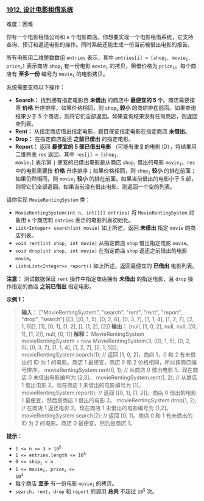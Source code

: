 ### [1912\. 设计电影租借系统](https://leetcode.cn/problems/design-movie-rental-system/)

难度：困难

你有一个电影租借公司和 `n` 个电影商店。你想要实现一个电影租借系统，它支持查询、预订和返还电影的操作。同时系统还能生成一份当前被借出电影的报告。

所有电影用二维整数数组 `entries` 表示，其中 <code>entries[i] = [shop<sub>i</sub>, movie<sub>i</sub>, price<sub>i</sub>]</code> 表示商店 <code>shop<sub>i</sup></code> 有一份电影 <code>movie<sub>i</sup></code> 的拷贝，租借价格为 <code>price<sub>i</sup></code>。每个商店有 **至多一份** 编号为 <code>movie<sub>i</sup></code> 的电影拷贝。

系统需要支持以下操作：

- **Search：** 找到拥有指定电影且 **未借出** 的商店中 **最便宜的 5 个**。商店需要按照 **价格** 升序排序，如果价格相同，则 <code>shop<sub>i</sup></code> **较小** 的商店排在前面。如果查询结果少于 5 个商店，则将它们全部返回。如果查询结果没有任何商店，则返回空列表。
- **Rent：** 从指定商店借出指定电影，题目保证指定电影在指定商店 **未借出**。
- **Drop：** 在指定商店返还 **之前已借出** 的指定电影。
- **Report：** 返回 **最便宜的 5 部已借出电影** （可能有重复的电影 ID），将结果用二维列表 `res` 返回，其中 <code>res[j] = [shop<sub>j</sub>, movie<sub>j</sub>]</code> 表示第 `j` 便宜的已借出电影是从商店 <code>shop<sub>j</sup></code> 借出的电影 <code>movie<sub>j</sup></code>。`res` 中的电影需要按 **价格** 升序排序；如果价格相同，则 <code>shop<sub>j</sup></code> **较小** 的排在前面；如果仍然相同，则 <code>movie<sub>j</sup></code> **较小** 的排在前面。如果当前借出的电影小于 5 部，则将它们全部返回。如果当前没有借出电影，则返回一个空的列表。

请你实现 `MovieRentingSystem` 类：

- `MovieRentingSystem(int n, int[][] entries)` 将 `MovieRentingSystem` 对象用 `n` 个商店和 `entries` 表示的电影列表初始化。
- `List<Integer> search(int movie)` 如上所述，返回 **未借出** 指定 `movie` 的商店列表。
- `void rent(int shop, int movie)` 从指定商店 `shop` 借出指定电影 `movie`。
- `void drop(int shop, int movie)` 在指定商店 `shop` 返还之前借出的电影 `movie`。
- `List<List<Integer>> report()` 如上所述，返回最便宜的 **已借出** 电影列表。

**注意：** 测试数据保证 `rent` 操作中指定商店拥有 **未借出** 的指定电影，且 `drop` 操作指定的商店 **之前已借出** 指定电影。

**示例 1：**

> **输入：**
> ["MovieRentingSystem", "search", "rent", "rent", "report", "drop", "search"]
> \[[3, \[[0, 1, 5], [0, 2, 6], [0, 3, 7], [1, 1, 4], [1, 2, 7], [2, 1, 5]]], [1], [0, 1], [1, 2], [], [1, 2], [2]]
> **输出：**
> [null, [1, 0, 2], null, null, \[[0, 1], [1, 2]], null, [0, 1]]
> **解释：**
> MovieRentingSystem movieRentingSystem = new MovieRentingSystem(3, \[[0, 1, 5], [0, 2, 6], [0, 3, 7], [1, 1, 4], [1, 2, 7], [2, 1, 5]]);
> movieRentingSystem.search(1);  // 返回 [1, 0, 2]，商店 1，0 和 2 有未借出的 ID 为 1 的电影。商店 1 最便宜，商店 0 和 2 价格相同，所以按商店编号排序。
> movieRentingSystem.rent(0, 1); // 从商店 0 借出电影 1。现在商店 0 未借出电影编号为 [2,3]。
> movieRentingSystem.rent(1, 2); // 从商店 1 借出电影 2。现在商店 1 未借出的电影编号为 [1]。
> movieRentingSystem.report();   // 返回 \[[0, 1], [1, 2]]。商店 0 借出的电影 1 最便宜，然后是商店 1 借出的电影 2。
> movieRentingSystem.drop(1, 2); // 在商店 1 返还电影 2。现在商店 1 未借出的电影编号为 [1,2]。
> movieRentingSystem.search(2);  // 返回 [0, 1]。商店 0 和 1 有未借出的 ID 为 2 的电影。商店 0 最便宜，然后是商店 1。

**提示：**

- <code>1 <= n <= 3 &times; 10<sup>5</sup></code>
- <code>1 <= entries.length <= 10<sup>5</sup></code>
- <code>0 <= shop<sub>i</sub> < n</code>
- <code>1 <= movie<sub>i</sub>, price<sub>i</sub> <= 10<sup>4</sup></code>
- 每个商店 **至多** 有一份电影 <code>movie<sub>i</sup></code> 的拷贝。
- `search`，`rent`，`drop` 和 `report` 的调用 **总共** 不超过 <code>10<sup>5</sup></code> 次。
